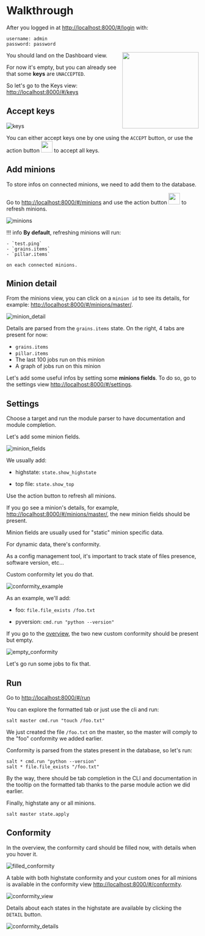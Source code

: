 # Walkthrough

After you logged in at [http://localhost:8000/#/login](http://localhost:8000/#/login) with:

```commandline
username: admin
password: password
```

You should land on the Dashboard view.
<img align="right" width="200" src="../../images/keys-dashboard.png"></img>

For now it's empty, but you can already see that some **keys** are `UNACCEPTED`.


So let's go to the Keys view: [http://localhost:8000/#/keys](http://localhost:8000/#/keys)

## Accept keys

![keys](images/screenshots/keys.png)

You can either accept keys one by one using the `ACCEPT` button, or use the action button <img width="30" src="../../images/fab.png"> to accept all keys.

## Add minions

To store infos on connected minions, we need to add them to the database.

Go to [http://localhost:8000/#/minions](http://localhost:8000/#/minions) and use the action button <img width="30" src="../../images/fab.png"> to refresh minions.

![minions](images/screenshots/minions.png)

!!! info
    **By default**, refreshing minions will run:

    - `test.ping`
    - `grains.items`
    - `pillar.items`

    on each connected minions.

## Minion detail

From the minions view, you can click on a `minion id` to see its details, for example: [http://localhost:8000/#/minions/master/](http://localhost:8000/#/minions/master/).

![minion_detail](images/screenshots/minion-detail-dark.png)

Details are parsed from the `grains.items` state. On the right, 4 tabs are present for now:

  - `grains.items`
  - `pillar.items`
  - The last 100 jobs run on this minion
  - A graph of jobs run on this minion

Let's add some useful infos by setting some **minions fields**. To do so, go to the settings view [http://localhost:8000/#/settings](http://localhost:8000/#/settings).

## Settings

Choose a target and run the module parser to have documentation and module completion.

Let's add some minion fields.

![minion_fields](images/minion_fields.png)

We usually add:

 - highstate: `state.show_highstate`
 
 - top file: `state.show_top`

Use the action button to refresh all minions.

If you go see a minion's details, for example, [http://localhost:8000/#/minions/master/](http://localhost:8000/#/minions/master/), the new minion fields should be present.

Minion fields are usually used for "static" minion specific data.

For dynamic data, there's conformity.

As a config management tool, it's important to track state of files presence, software version, etc...

Custom conformity let you do that.

![conformity_example](images/conformity_example.png)

As an example, we'll add:

 - foo: `file.file_exists /foo.txt`
 
 - pyversion: `cmd.run "python --version"`
 
If you go to the [overview](http://localhost:8000), the two new custom conformity should be present but empty.

![empty_conformity](images/empty_conformity.png)

Let's go run some jobs to fix that.

## Run

Go to [http://localhost:8000/#/run](http://localhost:8000/#/run)

You can explore the formatted tab or just use the cli and run:

```commandline
salt master cmd.run "touch /foo.txt"
```

We just created the file `/foo.txt` on the master, so the master will comply to the "foo" conformity we added earlier.

Conformity is parsed from the states present in the database, so let's run:

```commandline
salt * cmd.run "python --version"
salt * file.file_exists "/foo.txt"
```

By the way, there should be tab completion in the CLI and documentation in the tooltip on the formatted tab thanks to the parse module action we did earlier. 

Finally, highstate any or all minions.

```commandline
salt master state.apply
```

## Conformity

In the overview, the conformity card should be filled now, with details when you hover it.

![filled_conformity](images/filled_conformity.png)

A table with both highstate conformity and your custom ones for all minions is available in the conformity view [http://localhost:8000/#/conformity](http://localhost:8000/#/conformity).

![conformity_view](images/conformity_view.png)

Details about each states in the highstate are available by clicking the `DETAIL` button.

![conformity_details](images/conformity_details.png)



